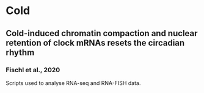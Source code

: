# Cold 
## Cold-induced chromatin compaction and nuclear retention of clock mRNAs resets the circadian rhythm
### Fischl et al., 2020
Scripts used to analyse RNA-seq and RNA-FISH data.
